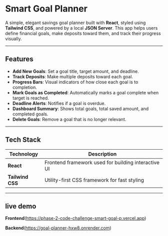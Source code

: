 #  Smart Goal Planner

A simple, elegant savings goal planner built with **React**, styled using **Tailwind CSS**, and powered by a local **JSON Server**. This app helps users define financial goals, make deposits toward them, and track their progress visually.

---

##  Features

-  **Add New Goals**: Set a goal title, target amount, and deadline.
-  **Track Deposits**: Make multiple deposits toward each goal.
-  **Progress Bars**: Visual indicators of how close each goal is to completion.
-  **Mark Goals as Completed**: Automatically marks a goal complete when target is reached.
-  **Deadline Alerts**: Notifies if a goal is overdue.
-  **Dashboard Summary**: Shows total goals, total saved amount, and completed goals.
-  **Delete Goals**: Remove a goal that is no longer relevant.

---

##  Tech Stack

| Technology | Description |
|------------|-------------|
| **React** | Frontend framework used for building interactive UI |
| **Tailwind CSS** | Utility-first CSS framework for fast styling |

---

##  live demo
**Frontend**(https://phase-2-code-challenge-smart-goal-p.vercel.app)


**Backend**(https://goal-planner-hxw8.onrender.com)
